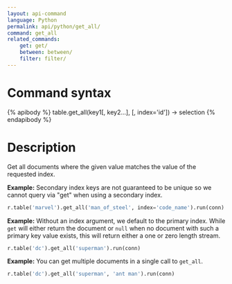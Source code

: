 ```yaml
---
layout: api-command 
language: Python
permalink: api/python/get_all/
command: get_all
related_commands:
    get: get/
    between: between/
    filter: filter/
---
```


# Command syntax #

{% apibody %}
table.get_all(key1[, key2...], [, index='id']) &rarr; selection
{% endapibody %}

# Description #

Get all documents where the given value matches the value of the requested index.

__Example:__ Secondary index keys are not guaranteed to be unique so we cannot query via
"get" when using a secondary index.

```py
r.table('marvel').get_all('man_of_steel', index='code_name').run(conn)
```


__Example:__ Without an index argument, we default to the primary index. While `get` will either return the document or `null` when no document with such a primary key value exists, this will return either a one or zero length stream.

```py
r.table('dc').get_all('superman').run(conn)
```


__Example:__ You can get multiple documents in a single call to `get_all`.

```py
r.table('dc').get_all('superman', 'ant man').run(conn)
```

